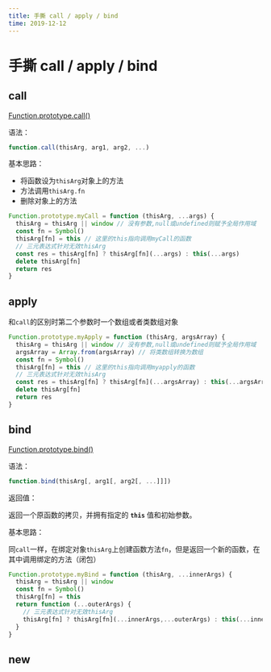 ```yaml
---
title: 手撕 call / apply / bind
time: 2019-12-12
---
```

# 手撕 call / apply / bind

## call

[Function.prototype.call()](https://developer.mozilla.org/zh-CN/docs/Web/JavaScript/Reference/Global_Objects/Function/call)

语法：

```javascript
function.call(thisArg, arg1, arg2, ...)
```

基本思路：

- 将函数设为`thisArg`对象上的方法
- 方法调用`thisArg.fn`
- 删除对象上的方法

```javascript
Function.prototype.myCall = function (thisArg, ...args) {
  thisArg = thisArg || window // 没有参数,null或undefined则赋予全局作用域
  const fn = Symbol()
  thisArg[fn] = this // 这里的this指向调用myCall的函数
  // 三元表达式针对无效thisArg
  const res = thisArg[fn] ? thisArg[fn](...args) : this(...args)
  delete thisArg[fn]
  return res
}
```

## apply

和`call`的区别时第二个参数时一个数组或者类数组对象

```javascript
Function.prototype.myApply = function (thisArg, argsArray) {
  thisArg = thisArg || window // 没有参数,null或undefined则赋予全局作用域
  argsArray = Array.from(argsArray) // 将类数组转换为数组
  const fn = Symbol()
  thisArg[fn] = this // 这里的this指向调用myapply的函数
  // 三元表达式针对无效thisArg
  const res = thisArg[fn] ? thisArg[fn](...argsArray) : this(...argsArray)
  delete thisArg[fn]
  return res
}
```

## bind

[Function.prototype.bind()](https://developer.mozilla.org/zh-CN/docs/Web/JavaScript/Reference/Global_Objects/Function/bind)

语法：

```javascript
function.bind(thisArg[, arg1[, arg2[, ...]]])
```

返回值：

返回一个原函数的拷贝，并拥有指定的 **`this`** 值和初始参数。

基本思路：

同`call`一样，在绑定对象`thisArg`上创建函数方法`fn`，但是返回一个新的函数，在其中调用绑定的方法（闭包）

```javascript
Function.prototype.myBind = function (thisArg, ...innerArgs) {
  thisArg = thisArg || window
  const fn = Symbol()
  thisArg[fn] = this
  return function (...outerArgs) {
    // 三元表达式针对无效thisArg
    thisArg[fn] ? thisArg[fn](...innerArgs,...outerArgs) : this(...innerArgs,...outerArgs)
  }
}
```

## new

